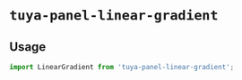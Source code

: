 # `tuya-panel-linear-gradient`

## Usage

```jsx
import LinearGradient from 'tuya-panel-linear-gradient';
```
